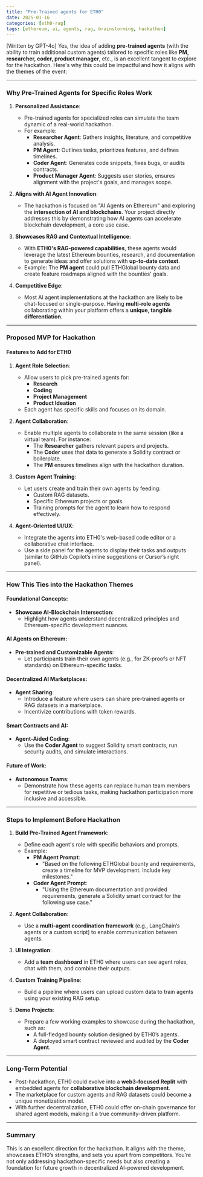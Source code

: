 ```yaml
---
title: "Pre-Trained agents for ETH0"
date: 2025-01-16
categories: [eth0-rag]
tags: [ethereum, ai, agents, rag, brainstorming, hackathon]
---
```


[Written by GPT-4o]
Yes, the idea of adding **pre-trained agents** (with the ability to train additional custom agents) tailored to specific roles like **PM, researcher, coder, product manager**, etc., is an excellent tangent to explore for the hackathon. Here's why this could be impactful and how it aligns with the themes of the event:

---

### **Why Pre-Trained Agents for Specific Roles Work**
1. **Personalized Assistance**:
   - Pre-trained agents for specialized roles can simulate the team dynamic of a real-world hackathon. 
   - For example:
     - **Researcher Agent**: Gathers insights, literature, and competitive analysis.
     - **PM Agent**: Outlines tasks, prioritizes features, and defines timelines.
     - **Coder Agent**: Generates code snippets, fixes bugs, or audits contracts.
     - **Product Manager Agent**: Suggests user stories, ensures alignment with the project's goals, and manages scope.

2. **Aligns with AI Agent Innovation**:
   - The hackathon is focused on "AI Agents on Ethereum" and exploring the **intersection of AI and blockchains**. Your project directly addresses this by demonstrating how AI agents can accelerate blockchain development, a core use case.

3. **Showcases RAG and Contextual Intelligence**:
   - With **ETH0's RAG-powered capabilities**, these agents would leverage the latest Ethereum bounties, research, and documentation to generate ideas and offer solutions with **up-to-date context**.
   - Example: The **PM agent** could pull ETHGlobal bounty data and create feature roadmaps aligned with the bounties' goals.

4. **Competitive Edge**:
   - Most AI agent implementations at the hackathon are likely to be chat-focused or single-purpose. Having **multi-role agents** collaborating within your platform offers a **unique, tangible differentiation**.

---

### **Proposed MVP for Hackathon**

#### **Features to Add for ETH0**
1. **Agent Role Selection**:
   - Allow users to pick pre-trained agents for:
     - **Research**
     - **Coding**
     - **Project Management**
     - **Product Ideation**
   - Each agent has specific skills and focuses on its domain.

2. **Agent Collaboration**:
   - Enable multiple agents to collaborate in the same session (like a virtual team). For instance:
     - The **Researcher** gathers relevant papers and projects.
     - The **Coder** uses that data to generate a Solidity contract or boilerplate.
     - The **PM** ensures timelines align with the hackathon duration.

3. **Custom Agent Training**:
   - Let users create and train their own agents by feeding:
     - Custom RAG datasets.
     - Specific Ethereum projects or goals.
     - Training prompts for the agent to learn how to respond effectively.

4. **Agent-Oriented UI/UX**:
   - Integrate the agents into ETH0's web-based code editor or a collaborative chat interface.
   - Use a side panel for the agents to display their tasks and outputs (similar to GitHub Copilot’s inline suggestions or Cursor’s right panel).

---

### **How This Ties into the Hackathon Themes**

#### **Foundational Concepts**:
- **Showcase AI-Blockchain Intersection**:
  - Highlight how agents understand decentralized principles and Ethereum-specific development nuances.

#### **AI Agents on Ethereum**:
- **Pre-trained and Customizable Agents**:
  - Let participants train their own agents (e.g., for ZK-proofs or NFT standards) on Ethereum-specific tasks.

#### **Decentralized AI Marketplaces**:
- **Agent Sharing**:
  - Introduce a feature where users can share pre-trained agents or RAG datasets in a marketplace.
  - Incentivize contributions with token rewards.

#### **Smart Contracts and AI**:
- **Agent-Aided Coding**:
  - Use the **Coder Agent** to suggest Solidity smart contracts, run security audits, and simulate interactions.

#### **Future of Work**:
- **Autonomous Teams**:
  - Demonstrate how these agents can replace human team members for repetitive or tedious tasks, making hackathon participation more inclusive and accessible.

---

### **Steps to Implement Before Hackathon**

1. **Build Pre-Trained Agent Framework**:
   - Define each agent's role with specific behaviors and prompts.
   - Example: 
     - **PM Agent Prompt**:
       - "Based on the following ETHGlobal bounty and requirements, create a timeline for MVP development. Include key milestones."
     - **Coder Agent Prompt**:
       - "Using the Ethereum documentation and provided requirements, generate a Solidity smart contract for the following use case."

2. **Agent Collaboration**:
   - Use a **multi-agent coordination framework** (e.g., LangChain’s agents or a custom script) to enable communication between agents.

3. **UI Integration**:
   - Add a **team dashboard** in ETH0 where users can see agent roles, chat with them, and combine their outputs.

4. **Custom Training Pipeline**:
   - Build a pipeline where users can upload custom data to train agents using your existing RAG setup.

5. **Demo Projects**:
   - Prepare a few working examples to showcase during the hackathon, such as:
     - A full-fledged bounty solution designed by ETH0’s agents.
     - A deployed smart contract reviewed and audited by the **Coder Agent**.

---

### **Long-Term Potential**

- Post-hackathon, ETH0 could evolve into a **web3-focused Replit** with embedded agents for **collaborative blockchain development**.
- The marketplace for custom agents and RAG datasets could become a unique monetization model.
- With further decentralization, ETH0 could offer on-chain governance for shared agent models, making it a true community-driven platform.

---

### **Summary**
This is an excellent direction for the hackathon. It aligns with the theme, showcases ETH0’s strengths, and sets you apart from competitors. You’re not only addressing hackathon-specific needs but also creating a foundation for future growth in decentralized AI-powered development.
